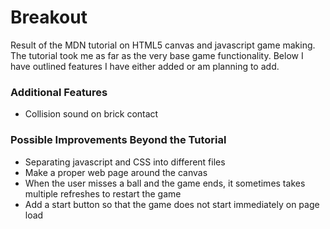 # Breakout 
Result of the MDN tutorial on HTML5 canvas and javascript game making. The tutorial took me as far as the very base game functionality. Below I have outlined features I have
either added or am planning to add.
### Additional Features
- Collision sound on brick contact

### Possible Improvements Beyond the Tutorial
- Separating javascript and CSS into different files
- Make a proper web page around the canvas
- When the user misses a ball and the game ends, it sometimes takes multiple refreshes to restart the game
- Add a start button so that the game does not start immediately on page load
